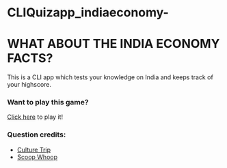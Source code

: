 # CLIQuizapp_indiaeconomy-
# WHAT ABOUT THE INDIA ECONOMY FACTS?
This is a CLI app which tests your knowledge on India and keeps track of your highscore.

### Want to play this game?
[Click here](https://github.com/Vnsgum99/CLIQuizapp_indiaeconomy-?embed=1&output=1) to play it!

### Question credits:
 * [Culture Trip](https://theculturetrip.com/asia/india/articles/12-surprising-facts-you-may-not-know-about-india/)
 * [Scoop Whoop](https://www.scoopwhoop.com/inothernews/interesting-india/)
